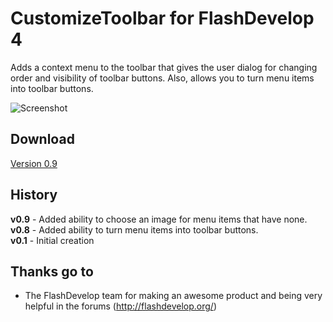 # CustomizeToolbar for FlashDevelop 4

Adds a context menu to the toolbar that gives the user dialog for changing order and visibility of toolbar buttons. Also, allows you to turn menu items into toolbar buttons.

![Screenshot](http://dl.dropbox.com/u/3917850/images/customizetoolbar.png)

## Download
[Version 0.9](http://goo.gl/dZ0XT)

## History
**v0.9** - Added ability to choose an image for menu items that have none.  
**v0.8** - Added ability to turn menu items into toolbar buttons.  
**v0.1** - Initial creation  

## Thanks go to

- The FlashDevelop team for making an awesome product and being very helpful in the forums (http://flashdevelop.org/)